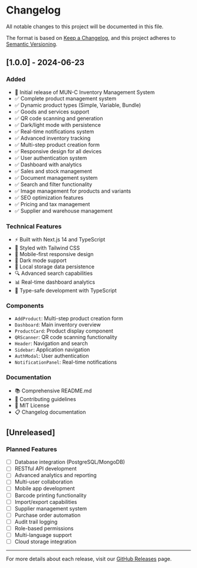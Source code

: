 # Changelog

All notable changes to this project will be documented in this file.

The format is based on [Keep a Changelog](https://keepachangelog.com/en/1.0.0/),
and this project adheres to [Semantic Versioning](https://semver.org/spec/v2.0.0.html).

## [1.0.0] - 2024-06-23

### Added
- 🎉 Initial release of MUN-C Inventory Management System
- ✅ Complete product management system
- ✅ Dynamic product types (Simple, Variable, Bundle)
- ✅ Goods and services support
- ✅ QR code scanning and generation
- ✅ Dark/light mode with persistence
- ✅ Real-time notifications system
- ✅ Advanced inventory tracking
- ✅ Multi-step product creation form
- ✅ Responsive design for all devices
- ✅ User authentication system
- ✅ Dashboard with analytics
- ✅ Sales and stock management
- ✅ Document management system
- ✅ Search and filter functionality
- ✅ Image management for products and variants
- ✅ SEO optimization features
- ✅ Pricing and tax management
- ✅ Supplier and warehouse management

### Technical Features
- ⚡ Built with Next.js 14 and TypeScript
- 🎨 Styled with Tailwind CSS
- 📱 Mobile-first responsive design
- 🌙 Dark mode support
- 💾 Local storage data persistence
- 🔍 Advanced search capabilities
- 📊 Real-time dashboard analytics
- 🎯 Type-safe development with TypeScript

### Components
- `AddProduct`: Multi-step product creation form
- `Dashboard`: Main inventory overview
- `ProductCard`: Product display component
- `QRScanner`: QR code scanning functionality
- `Header`: Navigation and search
- `Sidebar`: Application navigation
- `AuthModal`: User authentication
- `NotificationPanel`: Real-time notifications

### Documentation
- 📚 Comprehensive README.md
- 🤝 Contributing guidelines
- 📄 MIT License
- 📋 Changelog documentation

## [Unreleased]

### Planned Features
- [ ] Database integration (PostgreSQL/MongoDB)
- [ ] RESTful API development
- [ ] Advanced analytics and reporting
- [ ] Multi-user collaboration
- [ ] Mobile app development
- [ ] Barcode printing functionality
- [ ] Import/export capabilities
- [ ] Supplier management system
- [ ] Purchase order automation
- [ ] Audit trail logging
- [ ] Role-based permissions
- [ ] Multi-language support
- [ ] Cloud storage integration

---

For more details about each release, visit our [GitHub Releases](https://github.com/Neerajupadhayay2004/munc-inventory-system/releases) page.

